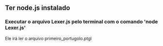 ## Ter node.js instalado
### Executar o arquivo Lexer.js pelo terminal com o comando 'node Lexer.js'
Ele irá ler o arquivo primeiro_portugolo.ptgl